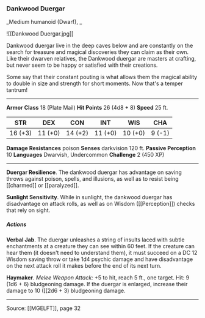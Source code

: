 ### Dankwood Duergar
_Medium humanoid (Dwarf), _

![[Dankwood Duergar.jpg]]

Dankwood duergar live in the deep caves below and are constantly on the search for treasure and magical discoveries they can claim as their own. Like their dwarven relatives, the Dankwood duergar are masters at crafting, but never seem to be happy or satisfied with their creations.

Some say that their constant pouting is what allows them the magical ability to double in size and strength for short moments. Now that's a temper tantrum!



---

**Armor Class** 18 (Plate Mail)
**Hit Points** 26 (4d8 + 8)
**Speed** 25 ft.

| STR     | DEX     | CON     | INT     | WIS     | CHA     |
|---------|---------|---------|---------|---------|---------|
| 16 (+3) | 11 (+0) | 14 (+2) | 11 (+0) | 10 (+0) | 9 (-1) |

**Damage Resistances** poison
**Senses** darkvision 120 ft.
**Passive Perception** 10
**Languages** Dwarvish, Undercommon
**Challenge** 2 (450 XP)

---

**Duergar Resilience**. The dankwood duergar has advantage on saving throws against poison, spells, and illusions, as well as to resist being [[charmed]] or [[paralyzed]].

**Sunlight Sensitivity**. While in sunlight, the dankwood duergar has disadvantage on attack rolls, as well as on Wisdom ([[Perception]]) checks that rely on sight.

##### Actions
**Verbal Jab**. The duergar unleashes a string of insults laced with subtle enchantments at a creature they can see within 60 feet. If the creature can hear them (it doesn't need to understand them), it must succeed on a DC 12 Wisdom saving throw or take 1d4 psychic damage and have disadvantage on the next attack roll it makes before the end of its next turn.

**Haymaker**. _Melee Weapon Attack:_ +5 to hit, reach 5 ft., one target. Hit: 9 (1d6 + 6) bludgeoning damage. If the duergar is enlarged, increase their damage to 10 ([[2d6 + 3) bludgeoning damage.


---

Source: [[MGELFT]], page 32